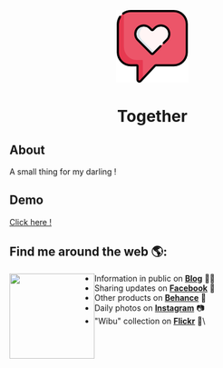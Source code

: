 <p align="center">
  <a href="https://github.com/Tuan-Leon01">
    <img src="img/favicon.png" />
  </a>
</p>

<h1 align="center"> Together </h1>


## About
A small thing for my darling !
   
## Demo
[Click here !](https://leon-gaga.netlify.app/)

## Find me around the web 🌎:
<a href="https://www.facebook.com/nguyentuancoder/"><img align="left" width="150" height="150" src=""> </a>
- Information in public on <a href="">__Blog__</a> ✍🏾
- Sharing updates on <a href="https://www.facebook.com/nguyentuancoder/">__Facebook__</a> 💼
- Other products on <a href="">__Behance__</a> 🏓
- Daily photos on <a href="">__Instagram__</a> 📷
- "Wibu" collection on <a href="">__Flickr__</a> 👾\
